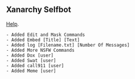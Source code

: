 ## Xanarchy Selfbot
[Help](https://www.exxploiting.com/commands/).



```Done
- Added Edit and Mask Commands
- Added Embed [Title] [Text] 
- Added log [Filename.txt] [Number Of Messages] 
- Added More NSFW Commands
- Added Dox [user]
- Added Swat [user]
- Added call911 [user]
- Added Meme [user]
```
